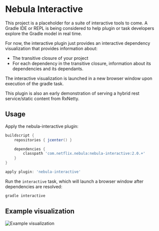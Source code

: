 Nebula Interactive
==================

This project is a placeholder for a suite of interactive tools to come.  A Gradle IDE or REPL is being considered to help plugin or task developers explore the Gradle model in real time.

For now, the interactive plugin just provides an interactive dependency visualization that provides information about:

* The transitive closure of your project
* For each dependency in the transitive closure, information about its dependencies and its dependants.

The interactive visualization is launched in a new browser window upon execution of the gradle task.

This plugin is also an early demonstration of serving a hybrid rest service/static content from RxNetty.

Usage
------

Apply the nebula-interactive plugin:

```groovy
buildscript {
    repositories { jcenter() }

    dependencies {
        classpath 'com.netflix.nebula:nebula-interactive:2.0.+'
    }
}

apply plugin: 'nebula-interactive'
```

Run the `interactive` task, which will launch a browser window after dependencies are resolved:

```groovy
gradle interactive
```

Example visualization
---------------------

![Example visualization](https://raw.githubusercontent.com/nebula-plugins/nebula-interactive/gradle-2.0/wiki/screenshot.png)
